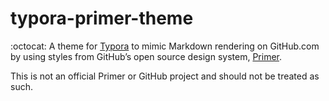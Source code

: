 # typora-primer-theme
:octocat: A theme for [Typora](http://typora.io) to mimic Markdown rendering on GitHub.com by using styles from GitHub’s open source design system, [Primer](https://github.com/primer/css). 

This is not an official Primer or GitHub project and should not be treated as such.

